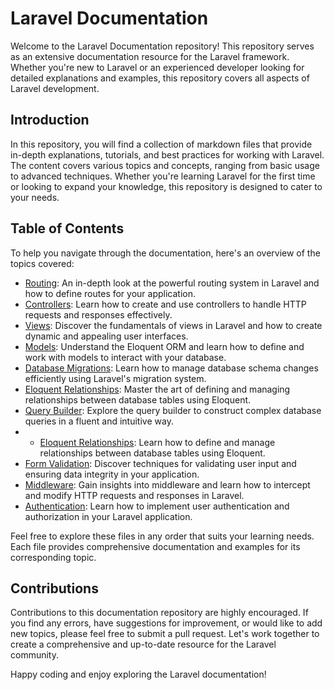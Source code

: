 # Laravel Documentation

Welcome to the Laravel Documentation repository! This repository serves as an extensive documentation resource for the Laravel framework. Whether you're new to Laravel or an experienced developer looking for detailed explanations and examples, this repository covers all aspects of Laravel development.

## Introduction

In this repository, you will find a collection of markdown files that provide in-depth explanations, tutorials, and best practices for working with Laravel. The content covers various topics and concepts, ranging from basic usage to advanced techniques. Whether you're learning Laravel for the first time or looking to expand your knowledge, this repository is designed to cater to your needs.

## Table of Contents

To help you navigate through the documentation, here's an overview of the topics covered:
- [Routing](Routing.md): An in-depth look at the powerful routing system in Laravel and how to define routes for your application.
- [Controllers](Controllers.md): Learn how to create and use controllers to handle HTTP requests and responses effectively.
- [Views](Views.md): Discover the fundamentals of views in Laravel and how to create dynamic and appealing user interfaces.
- [Models](Eloquent.md): Understand the Eloquent ORM and learn how to define and work with models to interact with your database.
- [Database Migrations](Migrations.md): Learn how to manage database schema changes efficiently using Laravel's migration system.
- [Eloquent Relationships](Eloquent_Relationships.md): Master the art of defining and managing relationships between database tables using Eloquent.
- [Query Builder](Query_Builder.md): Explore the query builder to construct complex database queries in a fluent and intuitive way.
- - [Eloquent Relationships](Eloquent_Relationships.md): Learn how to define and manage relationships between database tables using Eloquent.
- [Form Validation](Validation.md): Discover techniques for validating user input and ensuring data integrity in your application.
- [Middleware](Middleware.md): Gain insights into middleware and learn how to intercept and modify HTTP requests and responses in Laravel.
- [Authentication](Authentication.md): Learn how to implement user authentication and authorization in your Laravel application.

Feel free to explore these files in any order that suits your learning needs. Each file provides comprehensive documentation and examples for its corresponding topic.

## Contributions

Contributions to this documentation repository are highly encouraged. If you find any errors, have suggestions for improvement, or would like to add new topics, please feel free to submit a pull request. Let's work together to create a comprehensive and up-to-date resource for the Laravel community.

Happy coding and enjoy exploring the Laravel documentation!
